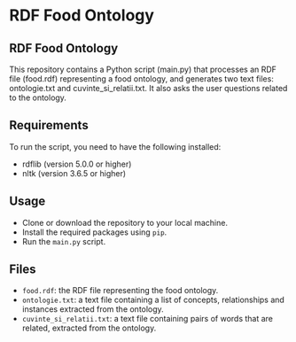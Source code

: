 # RDF Food Ontology

## RDF Food Ontology
This repository contains a Python script (main.py) that processes an RDF file (food.rdf) representing a food ontology, and generates two text files: ontologie.txt and cuvinte_si_relatii.txt. It also asks the user questions related to the ontology.

## Requirements
To run the script, you need to have the following installed:

- rdflib (version 5.0.0 or higher)
- nltk (version 3.6.5 or higher)

## Usage

- Clone or download the repository to your local machine.
- Install the required packages using `pip`.
- Run the `main.py` script.

## Files
- `food.rdf`: the RDF file representing the food ontology.
- `ontologie.txt`: a text file containing a list of concepts, relationships and instances extracted from the ontology.
- `cuvinte_si_relatii.txt`: a text file containing pairs of words that are related, extracted from the ontology.
